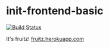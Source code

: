 # init-frontend-basic

[![Build Status](https://travis-ci.org/callmenick/fruitz.svg?branch=master)](https://travis-ci.org/callmenick/fruitz)

It's fruitz! [fruitz.herokuapp.com](http://fruitz.herokuapp.com)
